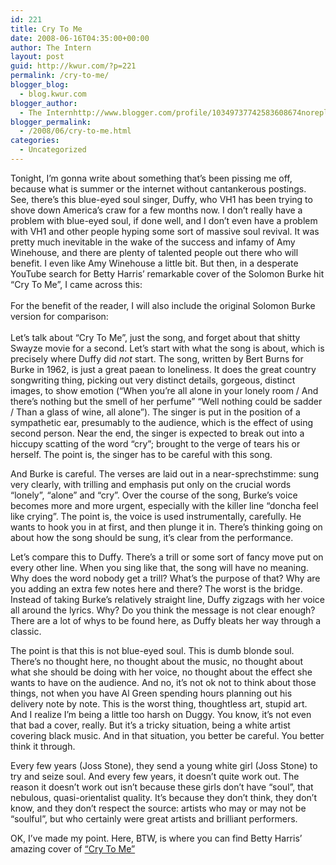 ```yaml
---
id: 221
title: Cry To Me
date: 2008-06-16T04:35:00+00:00
author: The Intern
layout: post
guid: http://kwur.com/?p=221
permalink: /cry-to-me/
blogger_blog:
  - blog.kwur.com
blogger_author:
  - The Internhttp://www.blogger.com/profile/10349737742583608674noreply@blogger.com
blogger_permalink:
  - /2008/06/cry-to-me.html
categories:
  - Uncategorized
---
```

<div class="pf-content">
  <p>
    Tonight, I&#8217;m gonna write about something that&#8217;s been pissing me off, because what is summer or the internet without cantankerous postings. See, there&#8217;s this blue-eyed soul singer, Duffy, who VH1 has been trying to shove down America&#8217;s craw for a few months now. I don&#8217;t really have a problem with blue-eyed soul, if done well, and I don&#8217;t even have a problem with VH1 and other people hyping some sort of massive soul revival. It was pretty much inevitable in the wake of the success and infamy of Amy Winehouse, and there are plenty of talented people out there who will benefit. I even like Amy Winehouse a little bit. But then, in a desperate YouTube search for Betty Harris&#8217; remarkable cover of the Solomon Burke hit &#8220;Cry To Me&#8221;, I came across this:<br /><br />For the benefit of the reader, I will also include the original Solomon Burke version for comparison:<br /><br />Let&#8217;s talk about &#8220;Cry To Me&#8221;, just the song, and forget about that shitty Swayze movie for a second. Let&#8217;s start with what the song is about, which is precisely where Duffy did <span style="font-style: italic;">not</span> start. The song, written by Bert Burns for Burke in 1962, is just a great paean to loneliness. It does the great country songwriting thing, picking out very distinct details, gorgeous, distinct images, to show emotion (&#8220;When you&#8217;re all alone in your lonely room / And there&#8217;s nothing but the smell of her perfume&#8221; &#8220;Well nothing could be sadder / Than a glass of wine, all alone&#8221;). The singer is put in the position of a sympathetic ear, presumably to the audience, which is the effect of using second person. Near the end, the singer is expected to break out into a hiccupy scatting of the word &#8220;cry&#8221;; brought to the verge of tears his or herself. The point is, the singer has to be careful with this song.
  </p>
  
  <p>
    And Burke is careful. The verses are laid out in a near-sprechstimme: sung very clearly, with trilling and emphasis put only on the crucial words &#8220;lonely&#8221;, &#8220;alone&#8221; and &#8220;cry&#8221;. Over the course of the song, Burke&#8217;s voice becomes more and more urgent, especially with the killer line &#8220;doncha feel like crying&#8221;. The point is, the voice is used instrumentally, carefully. He wants to hook you in at first, and then plunge it in. There&#8217;s thinking going on about how the song should be sung, it&#8217;s clear from the performance.
  </p>
  
  <p>
    Let&#8217;s compare this to Duffy. There&#8217;s a trill or some sort of fancy move put on every other line. When you sing like that, the song will have no meaning. Why does the word nobody get a trill? What&#8217;s the purpose of that? Why are you adding an extra few notes here and there? The worst is the bridge. Instead of taking Burke&#8217;s relatively straight line, Duffy zigzags with her voice all around the lyrics. Why? Do you think the message is not clear enough? There are a lot of whys to be found here, as Duffy bleats her way through a classic.
  </p>
  
  <p>
    The point is that this is not blue-eyed soul. This is dumb blonde soul. There&#8217;s no thought here, no thought about the music, no thought about what she should be doing with her voice, no thought about the effect she wants to have on the audience. And no, it&#8217;s not ok not to think about those things, not when you have Al Green spending hours planning out his delivery note by note. This is the worst thing, thoughtless art, stupid art. And I realize I&#8217;m being a little too harsh on Duggy. You know, it&#8217;s not even that bad a cover, really. But it&#8217;s a tricky situation, being a white artist covering black music. And in that situation, you better be careful. You better think it through.
  </p>
  
  <p>
    Every few years (Joss Stone), they send a young white girl (Joss Stone) to try and seize soul. And every few years, it doesn&#8217;t quite work out. The reason it doesn&#8217;t work out isn&#8217;t because these girls don&#8217;t have &#8220;soul&#8221;, that nebulous, quasi-orientalist quality. It&#8217;s because they don&#8217;t think, they don&#8217;t know, and they don&#8217;t respect the source: artists who may or may not be &#8220;soulful&#8221;, but who certainly were great artists and brilliant performers.
  </p>
  
  <p>
    OK, I&#8217;ve made my point. Here, BTW, is where you can find Betty Harris&#8217; amazing cover of <a href="http://profile.myspace.com/index.cfm?fuseaction=user.viewprofile&friendid=206524669">&#8220;Cry To Me&#8221;</a>
  </p>
</div>
